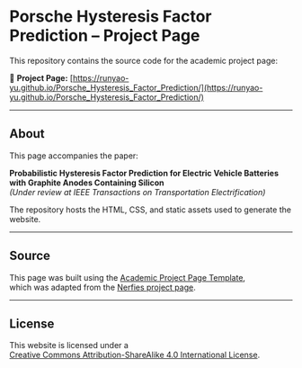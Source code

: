 # Porsche Hysteresis Factor Prediction – Project Page

This repository contains the source code for the academic project page:

🔗 **Project Page:** [https://runyao-yu.github.io/Porsche_Hysteresis_Factor_Prediction/](https://runyao-yu.github.io/Porsche_Hysteresis_Factor_Prediction/)

---

## About
This page accompanies the paper:

**Probabilistic Hysteresis Factor Prediction for Electric Vehicle Batteries with Graphite Anodes Containing Silicon**  
*(Under review at IEEE Transactions on Transportation Electrification)*

The repository hosts the HTML, CSS, and static assets used to generate the website.  

---

## Source
This page was built using the [Academic Project Page Template](https://github.com/eliahuhorwitz/Academic-project-page-template),  
which was adapted from the [Nerfies project page](https://nerfies.github.io/).  

---

## License
This website is licensed under a  
[Creative Commons Attribution-ShareAlike 4.0 International License](http://creativecommons.org/licenses/by-sa/4.0/).

